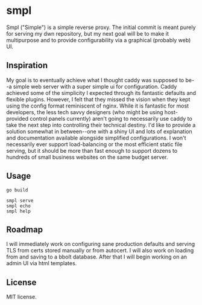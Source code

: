 # smpl

Smpl ("Simple") is a simple reverse proxy. The initial commit is meant purely for serving my dwn repository, but my next goal will be to make it multipurpose and to provide configurability via a graphical (probably web) UI.

## Inspiration

My goal is to eventually achieve what I thought caddy was supposed to be--a simple web server with a super simple ui for configuration. Caddy achieved some of the simplicity I expected through its fantastic defaults and flexible plugins. However, I felt that they missed the vision when they kept using the config format reminiscent of nginx. While it is fantastic for most developers, the less tech savvy designers (who might be using host-provided control panels currently) aren't going to necessarily use caddy to take the next step into controlling their technical destiny. I'd like to provide a solution somewhat in between--one with a shiny UI and lots of explanation and documentation available alongside simplified configurations. I won't necessarily ever support load-balancing or the most efficient static file serving, but it should be more than fast enough to support dozens to hundreds of small business websites on the same budget server.

## Usage

```
go build

smpl serve
smpl echo
smpl help
```

## Roadmap

I will immediately work on configuring sane production defaults and serving TLS from certs stored manually or from autocert. I will also work on loading from and saving to a bbolt database. After that I will begin working on an admin UI via html templates.

## License

MIT license.